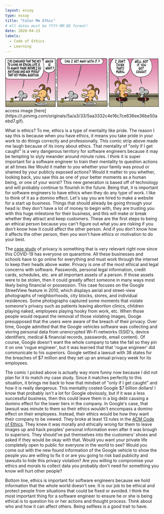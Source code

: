```yaml
---
layout: essay
type: essay
title: "Color Me Ethic"
# All dates must be YYYY-MM-DD format!
date: 2020-04-23
labels:
  - Code of Ethics
  - Learning
---
```


<img class="ui medium left floated image" src="../images/comic.png">
access image [here](https://i.pinimg.com/originals/5a/a3/33/5aa3332c4e16c7ce636ee36be50aebd7.gif).

What is ethics? To me, ethics is a type of mentality like pride.  The reason I say this is because when you have ethics, it means you take pride in your work to do things correctly and professionally.  This comic strip above made me laugh because of its irony about ethics.  That mentality of "only if I get caught" is a very dangerous territory for software engineers because it may be tempting to slyly meander around minute rules.  I think it is super important for a software engineer to train their mentality to question actions at all times like Would it matter to you whether your family was proud or shamed by your publicly exposed actions? Would it matter to you whether, looking back, you saw this as one of your better moments as a human being, or one of your worst? This new generation is based off of technology and will probably continue to flourish in the future.  Being that, it is important for software engineers to have ethics when they do any type of work.  I like to think of it as a domino effect.  Let's say you are hired to make a website for a start up business.  Things that should already be going through your head is: they don't have a lot of money to begin with, they are trusting you with this huge milestone for their business, and this will make or break whether they attract and keep customers.  These are the first steps to being an ethical person because you can't figure out what you are risking if you don't know how it could affect the other person.  And if you don't know how it affects the other person, then you won't have ethics or motivation to do your best.  

The [case study](http://courses.ics.hawaii.edu/ics314s20/morea/ethics/experience-se-ethics-case-study-privacy.html) of privacy is something that is very relevant right now since this COVID-19 has everyone on quarantine.  All these businesses and schools have to go online for everything and must work through the internet to keep their heads above water.  Privacy is one of the most ethical and legal concerns with software.  Passwords, personal legal information, credit cards, schedules, etc. are all important assets of a person.  If those assets were to be stolen, then it could greatly affect someone in many ways most likely being financial or possession.  This case focuses on the Google StreetView feature in 2010, which displays aerial and street-view photographs of neighborhoods, city blocks, stores, and individual residences.  Some photographs captured some moments that violate someone's privacy such as patients leaving abortion clinics, children playing naked, employees playing hooky from work, etc.  When those people would request the removal of those violating images, Googe presupposed that the users were aware of the breach of their privacy.  Over time, Google admitted that the Google vehicles software was collecting and storing personal data from unencrypted Wi-Fi networks (SSID's, device identifiers, medical & financial records, passwords, email content).  Of course, Google doesn't want the whole company to take the fall so they pin it on one 'rogue engineer', but it was learned that that 'rogue engineer' did communicate to his superiors.  Google settled a lawsuit with 38 states for the breaches of $7 million and they set up an annual privacy week for its employees.  

The comic I picked above is actually way more funny now because I did not plan for it to match my case study.  Since it matches perfectly to this situation, it brings me back to how that mindset of "only if I get caught" and how it is really dangerous.  This mentality costed Google $7 billion dollars!  I know that probably isn't a lot for Google obviously, but if it was a less successful business, then this could leave them in a big debt causing a domino effect for the lower tiers in the company.  In Google's case, that lawsuit was minute to them so their ethics wouldn't encompass a domino effect on their employees.  Instead, their ethics would be how they want their company to be viewed.  They broke at least 13 rules in the [ACM Code of Ethics](https://www.acm.org/code-of-ethics).  They knew it was morally and ethically wrong for them to leave images up and hack peoples' personal information even after it was brough to superiors.  They should've put themselves into the customers' shoes and asked if they would be okay with that.  Would you want your private life completely open to public for everyone in the world to see?  Would you come out with the new found information of the Google vehicle to show the people you are willing to fix it or are you going to risk bad publicity and lawsuits to hide this privacy violation?  Are you willing to compromise your ethics and morals to collect data you probably don't need for something you know will hurt other people?  

Bottom line, ethics is important for software engineers because we hold information that the whole world doesn't see.  It is our job to be ethical and protect people from situations that could be fixed or avoided.  I think the most important thing for a software engineer to ensure he or she is being ethical is to question his or her actions and thought process.  Think about who and how it can affect others.  Being selfless is a good trait to have. 
